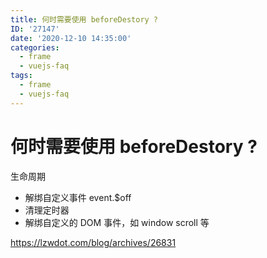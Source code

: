 ```yaml
---
title: 何时需要使用 beforeDestory ?
ID: '27147'
date: '2020-12-10 14:35:00'
categories:
  - frame
  - vuejs-faq
tags:
  - frame
  - vuejs-faq
---
```


# 何时需要使用 beforeDestory ?

生命周期

- 解绑自定义事件 event.$off
- 清理定时器
- 解绑自定义的 DOM 事件，如 window scroll 等

https://lzwdot.com/blog/archives/26831
 
 
 
 
 
 
 
 
 
 
 
 
 
 
 
 
 
 
 
 
